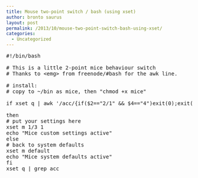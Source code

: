 ```yaml
---
title: Mouse two-point switch / bash (using xset)
author: bronto saurus
layout: post
permalink: /2013/10/mouse-two-point-switch-bash-using-xset/
categories:
  - Uncategorized
---
```

<pre>#!/bin/bash

# This is a little 2-point mice behaviour switch
# Thanks to &lt;emg> from freenode/#bash for the awk line.

# install:
# copy to ~/bin as mice, then "chmod +x mice"

if xset q | awk '/acc/{if($2=="2/1" &#038;&#038; $4=="4")exit(0);exit(1)}'

then 
# put your settings here
xset m 1/3 1
echo "Mice custom settings active"
else 
# back to system defaults
xset m default
echo "Mice system defaults active"
fi
xset q | grep acc</pre>